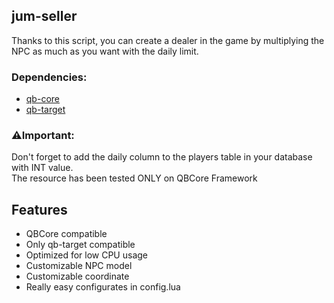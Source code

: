 ## jum-seller
Thanks to this script, you can create a dealer in the game by multiplying the NPC as much as you want with the daily limit.

### Dependencies:
* [qb-core](https://github.com/qbcore-framework/qb-core)
* [qb-target](https://github.com/qbcore-framework/qb-target)

### ⚠️Important:
Don't forget to add the daily column to the players table in your database with INT value.
<br/>
The resource has been tested ONLY on QBCore Framework

## Features

- QBCore compatible
- Only qb-target compatible
- Optimized for low CPU usage
- Customizable NPC model
- Customizable coordinate
- Really easy configurates in config.lua
